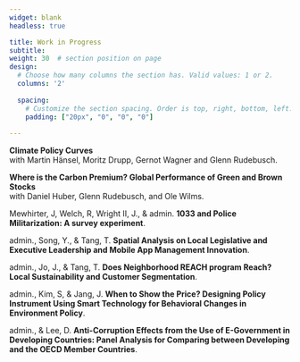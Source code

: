 ```yaml
---
widget: blank
headless: true

title: Work in Progress
subtitle:
weight: 30  # section position on page
design:
  # Choose how many columns the section has. Valid values: 1 or 2.
  columns: '2'
  
  spacing:
    # Customize the section spacing. Order is top, right, bottom, left.
    padding: ["20px", "0", "0", "0"]  
  
---
```


**Climate Policy Curves**  
with Martin Hänsel, Moritz Drupp, Gernot Wagner and Glenn Rudebusch.

**Where is the Carbon Premium? Global Performance of Green and Brown Stocks**  
with Daniel Huber, Glenn Rudebusch, and Ole Wilms.

Mewhirter, J, Welch, R, Wright II, J., & admin. **1033 and Police Militarization: A survey experiment**.

admin., Song, Y., & Tang, T. **Spatial Analysis on Local Legislative and Executive Leadership and Mobile App Management Innovation**.

admin., Jo, J., & Tang, T. **Does Neighborhood REACH program Reach? Local Sustainability and Customer Segmentation**.

admin., Kim, S, & Jang, J. **When to Show the Price? Designing Policy Instrument Using Smart Technology for Behavioral Changes in Environment Policy**.

admin., & Lee, D. **Anti-Corruption Effects from the Use of E-Government in Developing Countries: Panel Analysis for Comparing between Developing and the OECD Member Countries**.
